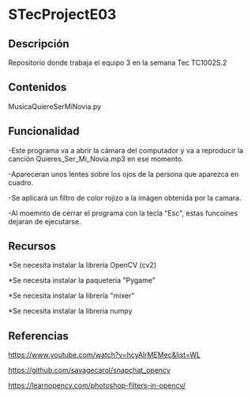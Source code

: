 # STecProjectE03
## Descripción
Repositorio donde trabaja el equipo 3 en la semana Tec TC1002S.2


## Contenidos
MusicaQuiereSerMiNovia.py

## Funcionalidad
-Este programa va a abrir la cámara del computador y va a reproducir la canción Quieres_Ser_Mi_Novia.mp3 en ese momento.

-Apareceran unos lentes sobre los ojos de la persona que aparezca en cuadro.

-Se aplicará un filtro de color rojizo a la imágen obtenida por la camara.

-Al moemnto de cerrar el programa con la tecla "Esc", estas funcoines dejaran de ejecutarse.

## Recursos
*Se necesita instalar la librería OpenCV (cv2)

*Se necesita instalar la paquetería "Pygame"

*Se necesita instalar la librería "mixer"

*Se necesita instalar la libreria numpy

## Referencias
https://www.youtube.com/watch?v=hcyAlrMEMec&list=WL

https://github.com/savagecarol/snapchat_opencv

https://learnopencv.com/photoshop-filters-in-opencv/

